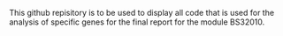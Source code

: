 This github repisitory is to be used to display all code that is used for the analysis of specific genes for the final report for the module BS32010. 
